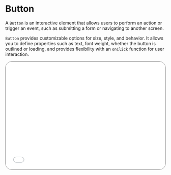 # Button

A `Button` is an interactive element that allows users to perform an action or trigger an event, such as submitting a form or navigating to another screen.

`Button` provides customizable options for size, style, and behavior. It allows you to define properties such as text, font weight, whether the button is outlined or loading, and provides flexibility with an `onClick` function for user interaction.

<div style="position: relative; max-width: 800px; height: 340px; border-radius: 20px; overflow: hidden; border: 1px solid #777;">
    <iframe id="demoIframe" style="position: absolute; top: 0; left: 0; width: 100%; height: 100%; border: none;" src="../../demo/index.html" title="Demo" allow="accelerometer; autoplay; clipboard-write; encrypted-media; gyroscope; picture-in-picture; web-share" referrerpolicy="strict-origin-when-cross-origin"></iframe>
</div>